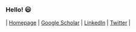 ### Hello! :smiley:

| [Homepage](https://qiyan98.github.io/) | [Google Scholar](https://scholar.google.com/citations?user=rIUE-FoAAAAJ) | [LinkedIn](https://www.linkedin.com/in/qi-yan-bb7066151) |  [Twitter](https://twitter.com/qi_yan98) |

